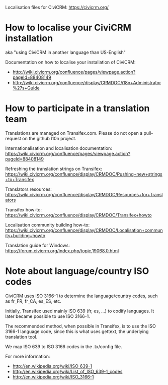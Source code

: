 Localisation files for CiviCRM: https://civicrm.org/

How to localise your CiviCRM installation
=========================================

aka "using CiviCRM in another language than US-English"

Documentation on how to localise your installation of CiviCRM:
* http://wiki.civicrm.org/confluence/pages/viewpage.action?pageId=88408149
* http://wiki.civicrm.org/confluence/display/CRMDOC/i18n+Administrator%27s+Guide

How to participate in a translation team
========================================

Translations are managed on Transifex.com. Please do not open a pull-request on the github l10n project.

Internationalisation and localisation documentation:  
https://wiki.civicrm.org/confluence/pages/viewpage.action?pageId=88408149

Refreshing the translation strings on Transifex:  
https://wiki.civicrm.org/confluence/display/CRMDOC/Pushing+new+strings+to+Transifex

Translators resources:  
https://wiki.civicrm.org/confluence/display/CRMDOC/Resources+for+Translators

Transifex how-to:  
https://wiki.civicrm.org/confluence/display/CRMDOC/Transifex+howto

Localisation community building how-to:  
https://wiki.civicrm.org/confluence/display/CRMDOC/Localisation+community+building+howto

Translation guide for Windows:  
https://forum.civicrm.org/index.php/topic,19068.0.html


Note about language/country ISO codes
=====================================

CiviCRM uses ISO 3166-1 to determine the language/country codes,
such as fr_FR, fr_CA, es_ES, etc.

Initially, Transifex used mainly ISO 639 (fr, es, ...) to codify
languages. It later became possible to use ISO 3166-1.

The recommended method, when possible in Transifex, is to use the
ISO 3166-1 language code, since this is what uses gettext, the
underlying translation tool.

We map ISO 639 to ISO 3166 codes in the .tx/config file.

For more information:
* http://en.wikipedia.org/wiki/ISO_639-1
* http://en.wikipedia.org/wiki/List_of_ISO_639-1_codes
* http://en.wikipedia.org/wiki/ISO_3166-1
